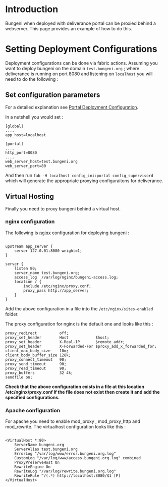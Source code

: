 

# Introduction #

Bungeni when deployed with deliverance portal can be proxied behind a webserver. This page provides an example of how to do this.


# Setting Deployment Configurations #

Deployment configurations can be done via fabric actions. Assuming you want to deploy bungeni on the domain `test.bungeni.org` ; where deliverance is running on port 8080 and listening on `localhost` you will need to do the following :

## Set configuration parameters ##

For a detailed explanation see [Portal Deployment Configuration](http://code.google.com/p/bungeni-portal/wiki/HowTo_ConfigureFabricIni#portal_deployment_configuration).

In a nutshell you would set :
```
[global]
....
app_host=localhost

[portal]
....
http_port=8080
....
web_server_host=test.bungeni.org
web_server_port=80
```

And then run `fab -H localhost config_ini:portal config_supervisord` which will generate the appropriate proxying configuraitons for deliverance.

## Virtual Hosting ##

Finally you need to proxy bungeni behind a virtual host.

### nginx configuration ###

The following is [nginx](http://www.nginx.org) configuration for deploying bungeni :

```

upstream app_server {
	server 127.0.01:8080 weight=1;
}

server {
	listen 80;
	server_name test.bungeni.org;
	access_log  /var/log/nginx/bungeni-access.log;
	location / {
		include /etc/nginx/proxy.conf;
		proxy_pass http://app_server;
	}
}

```

Add the above configuration in a file into the `/etc/nginx/sites-enabled` folder.

The proxy configuration for nginx is the default one and looks like this :

```
proxy_redirect          off;
proxy_set_header        Host            $host;
proxy_set_header        X-Real-IP       $remote_addr;
proxy_set_header        X-Forwarded-For $proxy_add_x_forwarded_for;
client_max_body_size    10m;
client_body_buffer_size 128k;
proxy_connect_timeout   90;
proxy_send_timeout      90;
proxy_read_timeout      90;
proxy_buffers           32 4k;
sendfile on;
```
**Check that the above configuration exists in a file at this location /etc/nginx/proxy.conf
If the file does not exist then create it and add the specified configurations.**


### Apache configuration ###

For apache you need to enable mod\_proxy , mod\_proxy\_http and mod\_rewrite.
The virtualhost configuration looks like this :

```
 
<VirtualHost *:80>
    ServerName bungeni.org
    ServerAlias test.bungeni.org
    ErrorLog "/var/log/www/error.bungeni.org.log"
    CustomLog "/var/log/www/access.bungeni.org.log" combined
    ProxyPreserveHost On
    RewriteEngine On
    RewriteLog "/var/log/rewrite.bungeni.org.log"
    RewriteRule ^/(.*) http://localhost:8080/$1 [P]
</VirtualHost>

```

